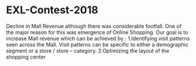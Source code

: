 # EXL-Contest-2018
Decline in Mall Revenue although there was considerable footfall. One of the major reason for this was emergence of Online Shopping. 
Our goal is to increase Mall revenue which can be achieved by :
1.Identifying visit patterns seen across the Mall. Visit patterns can be specific to either a demographic segment or a store / store – category.
2.Optimizing the layout of the shopping center
